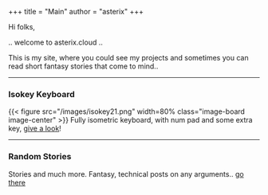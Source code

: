 +++
title = "Main"
author = "asterix"
+++

Hi folks,

.. welcome to asterix.cloud ..

This is my site, where you could see my projects and sometimes you can read
short fantasy stories that come to mind..

------

### Isokey Keyboard


{{< figure src="/images/isokey21.png" width=80% class="image-board image-center" >}}
Fully isometric keyboard, with num pad and some extra key, [give a look](/isokey "isokey")!


------

### Random Stories

Stories and much more. Fantasy, technical posts on any arguments.. [go there](/posts "random")

